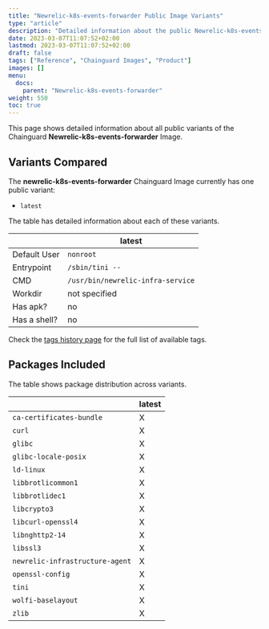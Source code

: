 ```yaml
---
title: "Newrelic-k8s-events-forwarder Public Image Variants"
type: "article"
description: "Detailed information about the public Newrelic-k8s-events-forwarder Chainguard Image variants"
date: 2023-03-07T11:07:52+02:00
lastmod: 2023-03-07T11:07:52+02:00
draft: false
tags: ["Reference", "Chainguard Images", "Product"]
images: []
menu:
  docs:
    parent: "Newrelic-k8s-events-forwarder"
weight: 550
toc: true
---
```


This page shows detailed information about all public variants of the Chainguard **Newrelic-k8s-events-forwarder** Image.

## Variants Compared
The **newrelic-k8s-events-forwarder** Chainguard Image currently has one public variant: 

- `latest`

The table has detailed information about each of these variants.

|              | latest                            |
|--------------|-----------------------------------|
| Default User | `nonroot`                         |
| Entrypoint   | `/sbin/tini --`                   |
| CMD          | `/usr/bin/newrelic-infra-service` |
| Workdir      | not specified                     |
| Has apk?     | no                                |
| Has a shell? | no                                |

Check the [tags history page](/chainguard/chainguard-images/reference/newrelic-k8s-events-forwarder/tags_history/) for the full list of available tags.

## Packages Included
The table shows package distribution across variants.

|                                 | latest |
|---------------------------------|--------|
| `ca-certificates-bundle`        | X      |
| `curl`                          | X      |
| `glibc`                         | X      |
| `glibc-locale-posix`            | X      |
| `ld-linux`                      | X      |
| `libbrotlicommon1`              | X      |
| `libbrotlidec1`                 | X      |
| `libcrypto3`                    | X      |
| `libcurl-openssl4`              | X      |
| `libnghttp2-14`                 | X      |
| `libssl3`                       | X      |
| `newrelic-infrastructure-agent` | X      |
| `openssl-config`                | X      |
| `tini`                          | X      |
| `wolfi-baselayout`              | X      |
| `zlib`                          | X      |
